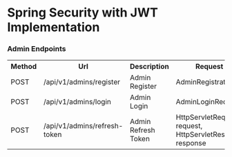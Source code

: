 # Spring Security with JWT Implementation

### Admin Endpoints

<table style="width:100%">
  <tr>
      <th>Method</th>
      <th>Url</th>
      <th>Description</th>
      <th>Request Body</th>
      <th>Header</th>
  </tr>
  <tr>
      <td>POST</td>
      <td>/api/v1/admins/register</td>
      <td>Admin Register</td>
      <td>AdminRegistrationRequest</td>
      <td></td>
  <tr>
  <tr>
      <td>POST</td>
      <td>/api/v1/admins/login</td>
      <td>Admin Login</td>
      <td>AdminLoginRequest</td>
      <td></td>
  <tr>
  <tr>
      <td>POST</td>
      <td>/api/v1/admins/refresh-token</td>
      <td>Admin Refresh Token</td>
      <td>HttpServletRequest request,
        HttpServletResponse response</td>
      <td>Bearer Token</td>
  <tr>
</table>
